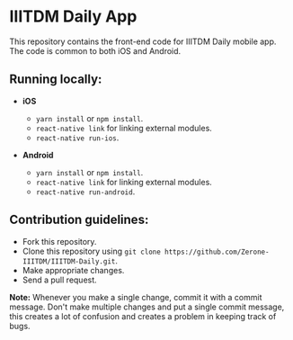 # IIITDM Daily App
This repository contains the front-end code for IIITDM Daily mobile app. The code is common to both iOS and Android.

## Running locally:
* **iOS**
  * `yarn install` or `npm install`.
  * `react-native link` for linking external modules.
  * `react-native run-ios`.

* **Android**
  * `yarn install` or `npm install`.
  * `react-native link` for linking external modules.
  * `react-native run-android`.

## Contribution guidelines:
* Fork this repository.
* Clone this repository using `git clone https://github.com/Zerone-IIITDM/IIITDM-Daily.git`.
* Make appropriate changes.
* Send a pull request.

**Note:** Whenever you make a single change, commit it with a commit message. Don't make multiple changes and put a single commit message, this creates a lot of confusion and creates a problem in keeping track of bugs.
